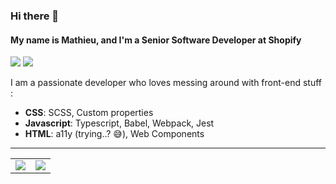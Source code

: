 ### Hi there 👋
#### My name is Mathieu, and I'm a Senior Software Developer at Shopify

<img src="https://img.shields.io/badge/Coffee%20drinker-%E2%98%95%EF%B8%8F-brown" /> <img src="https://img.shields.io/badge/Gym%20goer-%F0%9F%92%AA-blue" />

I am a passionate developer who loves messing around with front-end stuff :

* **CSS**: SCSS, Custom properties
* **Javascript**: Typescript, Babel, Webpack, Jest
* **HTML**: a11y (trying..? 😅), Web Components

<hr />

<table align="center">
  <tr>
    <td><img src="https://github-readme-stats.vercel.app/api/top-langs/?username=m4thieulavoie&theme=dracula" /></td>
    <td><img src="https://github-readme-stats.vercel.app/api?username=m4thieulavoie&theme=dracula&count_private=true&show_icons=true" /></td>
  </tr>
</table>

<br />
